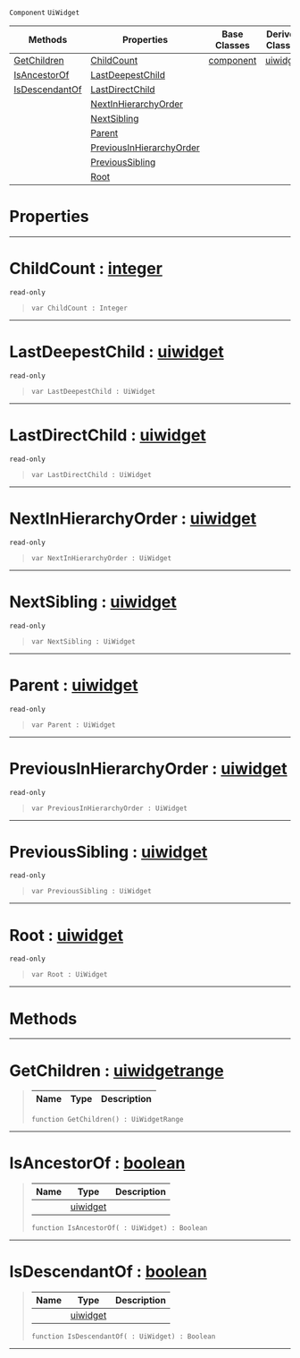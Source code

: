  `Component` `UiWidget`



|Methods|Properties|Base Classes|Derived Classes|
|---|---|---|---|
|[GetChildren](uiwidgetcomponenthierarchy.md#getchildren-zilch-engine)|[ChildCount](uiwidgetcomponenthierarchy.md#childcount-zilch-engine-d)|[component](component.md)|[uiwidget](uiwidget.md)|
|[IsAncestorOf](uiwidgetcomponenthierarchy.md#isancestorof-zilch-engine)|[LastDeepestChild](uiwidgetcomponenthierarchy.md#lastdeepestchild-zilch-en)| | |
|[IsDescendantOf](uiwidgetcomponenthierarchy.md#isdescendantof-zilch-engi)|[LastDirectChild](uiwidgetcomponenthierarchy.md#lastdirectchild-zilch-eng)| | |
| |[NextInHierarchyOrder](uiwidgetcomponenthierarchy.md#nextinhierarchyorder-zer)| | |
| |[NextSibling](uiwidgetcomponenthierarchy.md#nextsibling-zilch-engine)| | |
| |[Parent](uiwidgetcomponenthierarchy.md#parent-zilch-engine-docum)| | |
| |[PreviousInHierarchyOrder](uiwidgetcomponenthierarchy.md#previousinhierarchyorder)| | |
| |[PreviousSibling](uiwidgetcomponenthierarchy.md#previoussibling-zilch-eng)| | |
| |[Root](uiwidgetcomponenthierarchy.md#root-zilch-engine-documen)| | |


 #  Properties


---  
 #  ChildCount : [integer](../nada_base_types/integer.md)

 `read-only`

> 
> ```TS:Nada
> var ChildCount : Integer


---  
 #  LastDeepestChild : [uiwidget](uiwidget.md)

 `read-only`

> 
> ```TS:Nada
> var LastDeepestChild : UiWidget


---  
 #  LastDirectChild : [uiwidget](uiwidget.md)

 `read-only`

> 
> ```TS:Nada
> var LastDirectChild : UiWidget


---  
 #  NextInHierarchyOrder : [uiwidget](uiwidget.md)

 `read-only`

> 
> ```TS:Nada
> var NextInHierarchyOrder : UiWidget


---  
 #  NextSibling : [uiwidget](uiwidget.md)

 `read-only`

> 
> ```TS:Nada
> var NextSibling : UiWidget


---  
 #  Parent : [uiwidget](uiwidget.md)

 `read-only`

> 
> ```TS:Nada
> var Parent : UiWidget


---  
 #  PreviousInHierarchyOrder : [uiwidget](uiwidget.md)

 `read-only`

> 
> ```TS:Nada
> var PreviousInHierarchyOrder : UiWidget


---  
 #  PreviousSibling : [uiwidget](uiwidget.md)

 `read-only`

> 
> ```TS:Nada
> var PreviousSibling : UiWidget


---  
 #  Root : [uiwidget](uiwidget.md)

 `read-only`

> 
> ```TS:Nada
> var Root : UiWidget


---  
 #  Methods


---  
 #  GetChildren : [uiwidgetrange](uiwidgetrange.md)

> 
> |Name|Type|Description|
> |---|---|---|
> ```TS:Nada
> function GetChildren() : UiWidgetRange
> ``` 


---  
 #  IsAncestorOf : [boolean](../nada_base_types/boolean.md)

> 
> |Name|Type|Description|
> |---|---|---|
> ||[uiwidget](uiwidget.md)| |
> ```TS:Nada
> function IsAncestorOf( : UiWidget) : Boolean
> ``` 


---  
 #  IsDescendantOf : [boolean](../nada_base_types/boolean.md)

> 
> |Name|Type|Description|
> |---|---|---|
> ||[uiwidget](uiwidget.md)| |
> ```TS:Nada
> function IsDescendantOf( : UiWidget) : Boolean
> ``` 


---  
 

 
